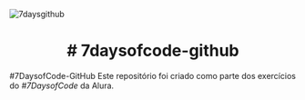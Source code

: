 ![7daysgithub](https://user-images.githubusercontent.com/13010676/176439092-364158c6-747c-4fde-9375-3ae9635c4462.png)

<h1 align="center"> # 7daysofcode-github </h1>
#7DaysofCode-GitHub
Este repositório foi criado como parte dos exercícios do <em>#7DaysofCode</em> da Alura.
